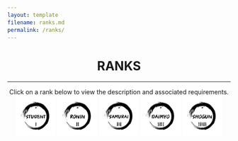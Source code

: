 ```yaml
---
layout: template
filename: ranks.md
permalink: /ranks/
---
```

<center> <h1> RANKS </h1> </center>
<hr>

<center>
 Click on a rank below to view the description and associated requirements.
<img onclick="clickstudent();" src="/OSINTStudentLogo.svg" width="90" height="90" alt="Student"/> 
<img src="/OSINTRONINLogo.svg" width="90" height="90" alt="Ronin"/>
<img src="/OSINTSamuraiLogo.svg" width="90" height="90" alt="Samurai"/>
<img src="/OSINTDaimyoLogo.svg" width="90" height="90" alt="Daimyo"/>
<img src="/OSINTShogunLogo.svg" width="90" height="90" alt="Shogun"/>
</center>

<div id="chosenrank"> </div>

<script>
 function clickstudent()
 {
  document.getElementById("clickstudent").innerHTML =`STUDENT`
 }
 
            
</script>

